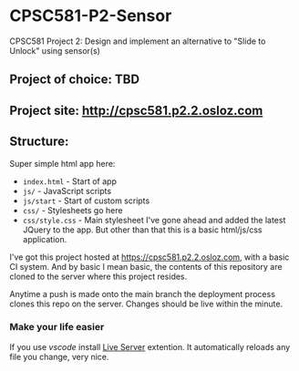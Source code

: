 # CPSC581-P2-Sensor
CPSC581 Project 2: Design and implement an alternative to "Slide to Unlock" using sensor(s)

## Project of choice: TBD
## Project site: http://cpsc581.p2.2.osloz.com
## Structure:

Super simple html app here:

* ```index.html``` - Start of app
* ```js/``` - JavaScript scripts
* ```js/start``` - Start of custom scripts
* ```css/``` - Stylesheets go here
* ```css/style.css``` - Main stylesheet
I've gone ahead and added the latest JQuery to the app. But other than that this is a basic html/js/css application. 

I've got this project hosted at https://cpsc581.p2.2.osloz.com, with a basic CI system. And by basic I mean basic, the contents of this repository are cloned to the server where this project resides.

Anytime a push is made onto the main branch the deployment process clones this repo on the server. Changes should be live within the minute.


### Make your life easier

If you use *vscode* install [Live Server](https://marketplace.visualstudio.com/items?itemName=ritwickdey.LiveServer) extention. It automatically reloads any file you change, very nice.
